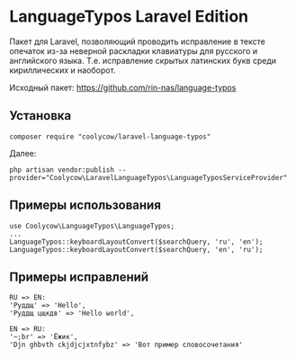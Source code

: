 # LanguageTypos Laravel Edition
Пакет для Laravel, позволяющий проводить исправление в тексте опечаток из-за неверной раскладки клавиатуры для русского и английского языка. 
Т.е. исправление скрытых латинских букв среди кириллических и наоборот.

Исходный пакет: https://github.com/rin-nas/language-typos

## Установка
```shell
composer require "coolycow/laravel-language-typos"
```
Далее:
```shell
php artisan vendor:publish --provider="Coolycow\LaravelLanguageTypos\LanguageTyposServiceProvider"
```

## Примеры использования
```shell
use Coolycow\LanguageTypos\LanguageTypos;
...
LanguageTypos::keyboardLayoutConvert($searchQuery, 'ru', 'en');
LanguageTypos::keyboardLayoutConvert($searchQuery, 'en', 'ru');
```

## Примеры исправлений
```text
RU => EN:
'Руддщ' => 'Hello',
'Руддщ цщкдв' => 'Hello world',

EN => RU:
'~;br' => 'Ёжик',
'Djn ghbvth ckjdjcjxtnfybz' => 'Вот пример словосочетания'
```